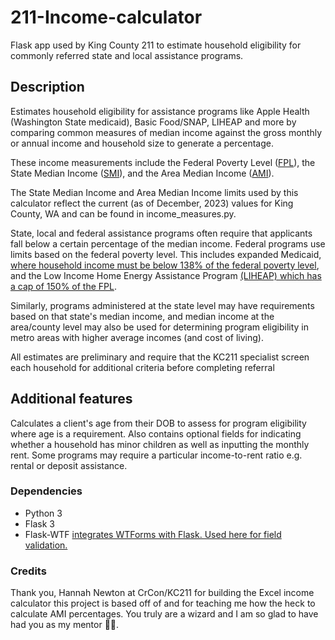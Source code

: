 # 211-Income-calculator

Flask app used by King County 211 to estimate household eligibility for commonly referred state and local assistance programs.

## Description

Estimates household eligibility for assistance programs like Apple Health (Washington State medicaid), Basic Food/SNAP, LIHEAP and more by
comparing common measures of median income against the gross monthly or annual income and household size to generate a percentage.

These income measurements include the Federal Poverty Level ([FPL](https://www.healthcare.gov/glossary/federal-poverty-level-fpl/)), the State Median Income ([SMI](https://www.dshs.wa.gov/esa/eligibility-z-manual-ea-z/state-median-income-chart)), and the Area Median Income ([AMI](https://www.huduser.gov/Portal/datasets/il.html)).

The State Median Income and Area Median Income limits used by this calculator reflect the current (as of December, 2023) values for King County, WA and can be found in income_measures.py.

State, local and federal assistance programs often require that applicants fall below a certain percentage of the median income. Federal programs use limits based on the federal poverty level. This includes expanded Medicaid, [where household income must be below 138% of the federal poverty level](https://www.healthcare.gov/medicaid-chip/medicaid-expansion-and-you/), and the Low Income Home Energy Assistance Program [(LIHEAP) which has a cap of 150% of the FPL](https://liheapch.acf.hhs.gov/tables/POP.htm).

Similarly, programs administered at the state level may have requirements based on that state's median income, and median income at the area/county level may also be used for determining program eligibility in metro areas with higher average incomes (and cost of living). 

All estimates are preliminary and require that the KC211 specialist screen each household for additional criteria before completing referral 


## Additional features

Calculates a client's age from their DOB to assess for program eligibility where age is a requirement. Also contains optional fields for indicating whether a household
has minor children as well as inputting the monthly rent. Some programs may require a particular income-to-rent ratio e.g. rental or deposit assistance.

### Dependencies
* Python 3
* Flask 3
* Flask-WTF [integrates WTForms with Flask. Used here for field validation.](https://flask-wtf.readthedocs.io/)

### Credits

Thank you, Hannah Newton at CrCon/KC211 for building the Excel income calculator this project is based off of and for teaching me how the heck to calculate AMI percentages. You truly are a wizard and I am so glad to have had you as my mentor :mage_woman:.